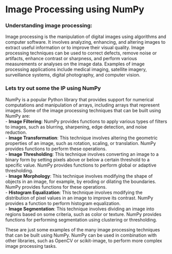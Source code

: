 # Image Processing using NumPy

### Understanding image processing:
Image processing is the manipulation of digital images using algorithms and computer software. It involves analyzing, enhancing, and altering images to extract useful information or to improve their visual quality. Image processing techniques can be used to correct defects, remove noise or artifacts, enhance contrast or sharpness, and perform various measurements or analyses on the image data. Examples of image processing applications include medical imaging, satellite imagery, surveillance systems, digital photography, and computer vision.

### Lets try out some the IP using NumPy

NumPy is a popular Python library that provides support for numerical computations and manipulation of arrays, including arrays that represent images. Some of the image processing techniques that can be built using NumPy are:   
    - **Image Filtering**: NumPy provides functions to apply various types of filters to images, such as blurring, sharpening, edge detection, and noise reduction.  
    - **Image Transformation**: This technique involves altering the geometric properties of an image, such as rotation, scaling, or translation. NumPy provides functions to perform these operations.  
    - **Image Thresholding**: This technique involves converting an image to a binary form by setting pixels above or below a certain threshold to a specific value. NumPy provides functions to perform global or adaptive thresholding.        
    - **Image Morphology**: This technique involves modifying the shape of objects in an image, for example, by eroding or dilating the boundaries. NumPy provides functions for these operations.  
    - **Histogram Equalization**: This technique involves modifying the distribution of pixel values in an image to improve its contrast. NumPy provides a function to perform histogram equalization.  
    - **Image Segmentation**: This technique involves dividing an image into regions based on some criteria, such as color or texture. NumPy provides functions for performing segmentation using clustering or thresholding.  

These are just some examples of the many image processing techniques that can be built using NumPy. NumPy can be used in combination with other libraries, such as OpenCV or scikit-image, to perform more complex image processing tasks.